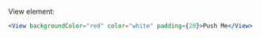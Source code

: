 
View element:

```jsx padded
<View backgroundColor="red" color="white" padding={20}>Push Me</View>
```
